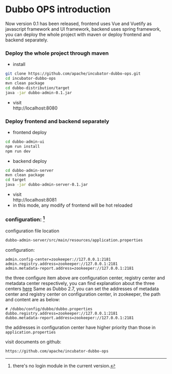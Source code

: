 # Dubbo OPS introduction
Now version 0.1 has been released, frontend uses Vue and Vuetify as javascript framework and UI framework, backend uses spring framework, you can deploy the whole project with maven or deploy frontend and backend separately.

### Deploy the whole project through maven

* install
```sh
git clone https://github.com/apache/incubator-dubbo-ops.git
cd incubator-dubbo-ops
mvn clean package
cd dubbo-distribution/target
java -jar dubbo-admin-0.1.jar
```
* visit  
http://localhost:8080


### Deploy frontend and backend separately

* frontend deploy  
```sh
cd dubbo-admin-ui 
npm run install 
npm run dev 
```
* backend deploy  
```sh
cd dubbo-admin-server
mvn clean package 
cd target
java -jar dubbo-admin-server-0.1.jar
```
* visit  
http://localhost:8081  
* in this mode, any modify of frontend will be hot reloaded


### configuration: [^1]

configuration file location
```sh
dubbo-admin-server/src/main/resources/application.properties
```
configuration:
```properties
admin.config-center=zookeeper://127.0.0.1:2181
admin.registry.address=zookeeper://127.0.0.1:2181
admin.metadata-report.address=zookeeper://127.0.0.1:2181
```
the three configure item above are configuration center, registry center and metadata center respectively, you can find explanation about the three centers [here](../user/configuration/config-center.md)
Same as Dubbo 2.7, you can set the addresses of metadata center and registry center on configuration center, in zookeeper, the path and content are as below: 
```properties
# /dubbo/config/dubbo/dubbo.properties
dubbo.registry.address=zookeeper://127.0.0.1:2181
dubbo.metadata-report.address=zookeeper://127.0.0.1:2181
```
the addresses in configuration center have higher priority than those in `application.properties`

visit documents on github:

```sh
https://github.com/apache/incubator-dubbo-ops
```

[^1]: there's no login module in the current version.
